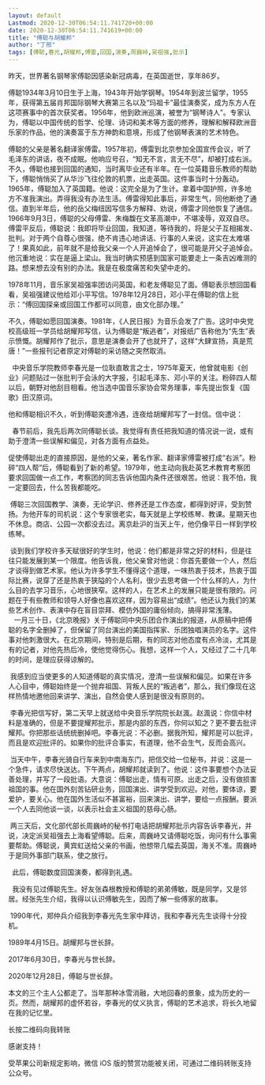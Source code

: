 ```yaml
---
layout: default
Lastmod: 2020-12-30T06:54:11.741720+00:00
date: 2020-12-30T06:54:11.741619+00:00
title: "傅聪与胡耀邦"
author: "丁邢"
tags: [傅聪,春光,胡耀邦,傅雷,回国,演奏,周巍峙,吴祖强,批示]
---
```


昨天，世界著名钢琴家傅聪因感染新冠病毒，在英国逝世，享年86岁。

傅聪1934年3月10日生于上海，1943年开始学钢琴。1954年到波兰留学，1955年，获得第五届肖邦国际钢琴大赛第三名以及“玛祖卡”最佳演奏奖，成为东方人在这项赛事中的首次获奖者。1956年，他到欧洲巡演，被誉为“钢琴诗人”。专家认为，傅聪以中国传统的哲学、伦理、诗词和美术等方面的修养，理解和解释欧洲音乐家的作品，他的演奏富于东方神韵和意境，形成了他钢琴表演的艺术特色。

傅聪的父亲是著名翻译家傅雷。1957年初，傅雷到北京参加全国宣传会议，听了毛泽东的讲话，夜不成眠。他响应号召，“知无不言，言无不尽”，却被打成右派。不久，傅聪也接到回国的通知，当时离毕业还有半年。在一位英籍音乐教师的帮助下，傅聪悄悄买了从华沙飞往伦敦的机票，出走英国。这件事当时十分轰动。1965年，傅聪加入了英国籍。他说：这完全是为了生计。拿着中国护照，许多地方不准我演出。弄得我没有办法生活。傅雷得知此事后，非常生气，同他断绝了通信。直到半年后，他的岳父梅纽因写信多方解释、劝说，傅雷才同他恢复了通信。1966年9月3日，傅聪的父母傅雷、朱梅馥在文革高潮中，不堪凌辱，双双自尽。傅雷平反后，傅聪说：我即将毕业回国，我知道，等待我的，将是父子互相揭发、批判。对于两个自尊心很强，绝不肯违心地讲话、行事的人来说，这实在太难堪了！果真如此，前年就不是给我父亲一个人开追悼会了，很可能是开父子追悼会。他沉重地说：实在是逼上梁山。我当时确实预感到国家可能要走上一条吉凶难测的路。想来想去没有别的办法。我是在极度痛苦和失望中走的。

1978年11月，音乐家吴祖强率团访问英国，和老友傅聪见了面。傅聪表示想回国看看，吴祖强建议他给邓小平写信。1978年12月28日，邓小平在傅聪的信上批示：“傅回国探亲或回国工作都可以同意，由文化部办理。”

不久，傅聪如愿回国演奏。1981年，《人民日报》为音乐会发了广告。这时中央党校高级班一学员给胡耀邦写信，认为傅聪是“叛逃者”，对报纸广告称他为“先生”表示愤慨。胡耀邦作了批示，意思是演奏会开了也就开了，这样“大肆宣扬，真是荒唐！”一些报刊记者原定对傅聪的采访随之突然取消。

  中央音乐学院教师李春光是一位耿直敢言之士，1975年夏天，他曾就电影《创业》问题贴过一张批判于会泳的大字报，引起毛泽东、邓小平的关注。粉碎四人帮以后，朝野对他刮目相看。他当选中国音乐家协会常务理事，率先提出恢复《国歌》田汉原词。

他和傅聪相识不久，听到傅聪突遭冷遇，连夜给胡耀邦写了一封信。信中说：

  春节前后，我先后两次同傅聪长谈。我觉得有责任把我知道的情况说一说，或有助于澄清一些误解和偏见，对各方面有点益处。

促使傅聪出走的直接原因，是他的父亲，著名作家、翻译家傅雷被打成“右派”。粉碎“四人帮”后，傅聪看到了新的希望。1979年，他主动向我赴英艺术教育考察团要求回国做一点工作，考察团的同志告诉他国内条件还很艰苦。他说：我不怕，我一定要回去，什么苦我都能吃。

 傅聪三次回国教学、演奏，无论学识、修养还是工作态度，都得到好评，受到赞扬。为他开车的司机说：这个专家很老实，每天就是上学校练琴、教课。星期天也不休息。商店、公园一次都没去过。离京赴沪的当天上午，他仍像平日一样到学校练琴。

 谈到我们学校许多天赋很好的学生时，他说：他们都是非常之好的材料，但是往往只能发展到某一个限度。他告诉我，他父亲曾对他说：你首先要做一个人，然后才谈得到做艺术家。他认为许多学生不懂得这个道理，一味热衷于技术，热衷于国际比赛，说穿了还是热衷于狭隘的个人名利，很少去思考做一个什么样的人，为什么目的去学习音乐，心地很狭窄。这样的人，在艺术上的发展只能是很有限的。问题在于有些教师和领导人好像也喜欢这样，因为容易出“成绩”。他还认为我们的某些艺术创作、表演中存在盲目崇拜、模仿外国的庸俗倾向，搞得非常浅薄。  
   一月三十日，《北京晚报》关于傅聪同中央乐团合作演出的报道，从原稿中把傅聪的名字全删掉了，但保留了同台演出的美国指挥家、乐团独唱演员的名字。这件事对他刺激很大。在北京期间，特别是后期，有的同志对他态度有点冷淡，尤其是有的记者，对他先热后冷，使他觉得伤心。我想，这样一个人，又经过了二十几年的时间，是理应获得谅解的。

 我感到应当使更多的人知道傅聪的真实情况，澄清一些误解和偏见。如果在许多人心目中，傅聪始终是一个抛弃祖国、背叛人民的“叛逃者”，那么，我们像现在这样热情地邀他回来讲学、演出，自然会使人感到是很没有原则的。

 李春光把信写好，第二天早上就送给中央音乐学院院长赵渢。赵渢说：你信中材料是准确的，但是不要提耀邦批示，那是内部的东西，你何以知之？更不要去批评耀邦。你把那些话统统删掉吧。李春光说：不必删。据我所知，耀邦是可以批评，而且是欢迎批评的。如果你的批评合事实，有道理，他不会生气，反而会高兴。

 当天中午，李春光骑自行车来到中南海东门，把信交给一位秘书，并说：这是一个急件，请求尽快送达。下午两点，胡耀邦就读到了。他说：这件事要想个办法妥善处理，并写了一段批语。大意说：傅聪出走，情有可原。出走之后，没有做损害祖国的事。他在国外刻苦钻研业务，回国演出、讲学受到欢迎。对他，要体谅，要爱护，要关心。他在国外生活似不甚富裕，回来演出、讲学，要给一点报酬。要派一个人去同他谈一谈，以表示社会主义祖国的慈母心肠。

 两三天后，文化部代部长周巍峙的秘书打电话把胡耀邦批示内容告诉李春光，并说，决定派吴祖强去上海看望傅聪。后来，周巍峙又请傅聪吃饭，询问有什么事需要帮助。傅聪说，黄宾虹送给父亲的书画，他想带几幅去英国，海关不准。周巍峙于是同外事部门联系，使之放行。

  此后，傅聪数度回国演奏，都得到礼遇。

  我没有见过傅聪先生。好友张森根教授和傅聪的弟弟傅敏，既是同学，又是邻居。经张先生介绍，我得以认识傅敏先生，因而了解一些傅家的故事。

 1990年代，郑仲兵介绍我到李春光先生家中拜访，我和李春光先生谈得十分投机。

1989年4月15日。胡耀邦与世长辞。

2017年6月30日，李春光与世长辞。

2020年12月28日，傅聪与世长辞。

本文的三个主人公都走了。当年那种冰雪消融，大地回春的景象，成为历史的一页。然而，胡耀邦的虚怀若谷，李春光的仗义执言，傅聪的艺术追求，将长久地留在我的记忆里。

长按二维码向我转账

感谢支持！

受苹果公司新规定影响，微信 iOS 版的赞赏功能被关闭，可通过二维码转账支持公众号。

